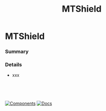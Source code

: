 ﻿---
uid: C.MTShield
title: MTShield
---
# MTShield

### Summary

### Details

- xxx

&nbsp;

&nbsp;

[![Components](https://img.shields.io/static/v1?label=Components&message=Plus&color=red)](xref:A.PlusComponents)
[![Docs](https://img.shields.io/static/v1?label=API%20Documentation&message=MTShield&color=brightgreen)](xref:BlazorMdc.MTShield)